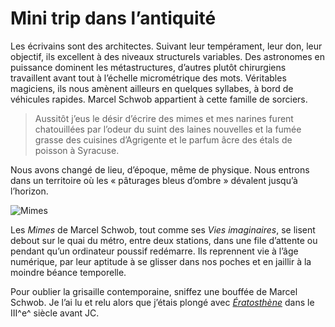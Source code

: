 # Mini trip dans l’antiquité

Les écrivains sont des architectes. Suivant leur tempérament, leur don, leur objectif, ils excellent à des niveaux structurels variables. Des astronomes en puissance dominent les métastructures, d’autres plutôt chirurgiens travaillent avant tout à l’échelle micrométrique des mots. Véritables magiciens, ils nous amènent ailleurs en quelques syllabes, à bord de véhicules rapides. Marcel Schwob appartient à cette famille de sorciers.<span id="more-32596"></span>

> Aussitôt j’eus le désir d’écrire des mimes et mes narines furent chatouillées par l’odeur du suint des laines nouvelles et la fumée grasse des cuisines d’Agrigente et le parfum âcre des étals de poisson à Syracuse.

Nous avons changé de lieu, d’époque, même de physique. Nous entrons dans un territoire où les « pâturages bleus d’ombre » dévalent jusqu’à l’horizon.

![Mimes](https://tcrouzet.com/images_tc/2013/04/couv-450x687.png)

Les *Mimes* de Marcel Schwob, tout comme ses *Vies imaginaires*, se lisent debout sur le quai du métro, entre deux stations, dans une file d’attente ou pendant qu’un ordinateur poussif redémarre. Ils reprennent vie à l’âge numérique, par leur aptitude à se glisser dans nos poches et en jaillir à la moindre béance temporelle.

Pour oublier la grisaille contemporaine, sniffez une bouffée de Marcel Schwob. Je l’ai lu et relu alors que j’étais plongé avec [*Ératosthène*](https://tcrouzet.com/eratosthene/) dans le III^e^ siècle avant JC.